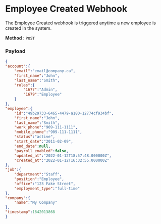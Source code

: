 # Employee Created Webhook

The Employee Created webhook is triggered anytime a new employee is created in the system.

**Method** : `POST`

### Payload

```json
{
"account":{
    "email":"email@company.ca",
    "first_name":"John",
    "last_name":"Smith",
    "roles":{
        "1677":"Admin",
        "1679":"Employee"
    }
},
"employee":{
    "id":"49b29733-6465-4479-a180-12774cf934bf",
    "first_name":"John",
    "last_name":"Smith",
    "work_phone":"909-111-1111",
    "mobile_phone":"909-111-1111",
    "status":"active",
    "start_date":"2011-02-09",
    "end_date":null,
    "payroll_enabled":false,
    "updated_at":"2022-01-12T18:57:48.000000Z",
    "created_at":"2022-01-12T16:32:55.000000Z"
},
"job":{
    "department":"Staff",
    "position":"Employee",
    "office":"123 Fake Street",
    "employment_type":"full-time"
},
"company":{
    "name":"My Company"
},
"timestamp":1642013868
}
```
